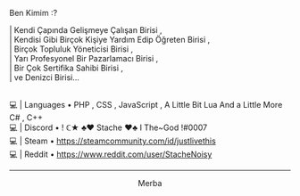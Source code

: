Ben Kimim :?
<div>
| Kendi Çapında Gelişmeye Çalışan Birisi , <br>
| Kendisi Gibi Birçok Kişiye Yardım Edip Öğreten Birisi , <br>
| Birçok Topluluk Yöneticisi Birisi , <br>
| Yarı Profesyonel Bir Pazarlamacı Birisi , <br>
| Bir Çok Sertifika Sahibi Birisi , <br>
| ve Denizci Birisi... <br>

<br>

💻 | Languages • PHP , CSS , JavaScript , A Little Bit Lua And a Little More C# , C++ <br>
💻 | Discord • ! ℂ★ ♣♥ Stache ♥♣ I The~God !#0007 <br>
💻 | Steam • https://steamcommunity.com/id/justlivethis <br>
💻 | Reddit • https://www.reddit.com/user/StacheNoisy <br>

<hr>
<p href=""><p>
  
  <p align="center"> Merba<p>
  
<p href=""><p>
</div>
